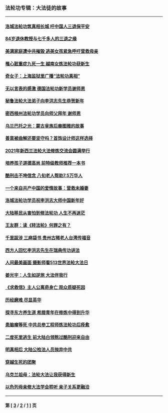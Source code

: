 ### 法轮功专辑：大法徒的故事
---
#### [洛城法轮功筑真相长城 吁中国人三退保平安](../../pages/nf1147481/n13892471.md?04290430) 
#### [84岁退休教授与七千多人的三退之缘](../../pages/nf1147481/n13796650.md?04290430) 
#### [美满家庭遭中共摧毁 逃美女孩紧急呼吁营救母亲](../../pages/nf1147481/n13792859.md?04290430) 
#### [罹心脏重症九死一生 越南女炼法轮功获新生](../../pages/nf1147481/n13732766.md?04290430) 
#### [奇女子：上海监狱里广播“法轮功真相”](../../pages/nf1147481/n13726443.md?04290430) 
#### [无以言表的感激 德国法轮功新学员谢师恩](../../pages/nf1147481/n13543790.md?04290430) 
#### [秘鲁法轮大法弟子向李洪志先生恭贺新年](../../pages/nf1147481/n13540182.md?04290430) 
#### [密西根州法轮功学员向师父拜年 谢师恩](../../pages/nf1147481/n13538183.md?04290430) 
#### [乌兰巴托之光：蒙古皇族后裔图雅的故事](../../pages/nf1147481/n13155759.md?04290430) 
#### [善意被曲解还要坚守吗？首饰设计师这样选择](../../pages/nf1147481/n13077575.md?04290430) 
#### [2021年新西兰法轮大法修炼交流会圆满举行](../../pages/nf1147481/n13033149.md?04290430) 
#### [培养孩子道德高尚 前特级教师推荐一本书](../../pages/nf1147481/n12938640.md?04290430) 
#### [酷刑击不垮信念 八旬老人帮助7.5万华人](../../pages/nf1147481/n12880712.md?04290430) 
#### [一个来自共产中国的爱情故事：营救未婚妻](../../pages/nf1147481/n12778386.md?04290430) 
#### [洛城法轮功学员祝李洪志大师中国新年好](../../pages/nf1147481/n12724685.md?04290430) 
#### [大陆移民从害怕到修法轮功 人生不再迷茫](../../pages/nf1147481/n12414325.md?04290430) 
#### [王友群：读《转法轮》何罪之有？](../../pages/nf1147481/n12408647.md?04290430) 
#### [千里跋涉 三麻袋书 贵州古稀老人台湾传福音](../../pages/nf1147481/n12198750.md?04290430) 
#### [西方人回忆李洪志先生在瑞典传功讲法](../../pages/nf1147481/n12099607.md?04290430) 
#### [人间最美画面 摄影师看513世界法轮大法日](../../pages/nf1147481/n12094118.md?04290430) 
#### [姜光宇：人生如逆旅 大法伴我行](../../pages/nf1147481/n12088664.md?04290430) 
#### [《求救信》主人公离奇身亡 观众质疑死因](../../pages/nf1147481/n11845215.md?04290430) 
#### [历经磨难 尽显英华](../../pages/nf1147481/n11723297.md?04290430) 
#### [探寻东方养生道 希腊青年在修炼中得到升华](../../pages/nf1147481/n11494502.md?04290430) 
#### [患脑瘤等死 中共总参工程师炼法轮功后痊愈](../../pages/nf1147481/n11466682.md?04290430) 
#### [二度死里逃生 前大陆白领熬过酷刑迎来自由](../../pages/nf1147481/n11368594.md?04290430) 
#### [明真相后 大陆公检法人员抛弃中共](../../pages/nf1147481/n11358618.md?04290430) 
#### [穿越生死的团聚](../../pages/nf1147481/n11258922.md?04290430) 
#### [乌克兰祖母：法轮大法让我获得新生](../../pages/nf1147481/n11269457.md?04290430) 
#### [以色列母亲修大法学会聆听 亲子关系更融洽](../../pages/nf1147481/n11268195.md?04290430) 

---
#### 第 [ [3](./3.md?04290430) / [2](./2.md?04290430) / [1](./1.md?04290430) ] 页
